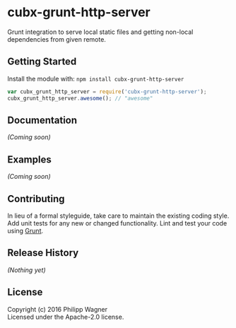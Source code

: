 # cubx-grunt-http-server

Grunt integration to serve local static files and getting non-local dependencies from given remote.

## Getting Started
Install the module with: `npm install cubx-grunt-http-server`

```javascript
var cubx_grunt_http_server = require('cubx-grunt-http-server');
cubx_grunt_http_server.awesome(); // "awesome"
```

## Documentation
_(Coming soon)_

## Examples
_(Coming soon)_

## Contributing
In lieu of a formal styleguide, take care to maintain the existing coding style. Add unit tests for any new or changed functionality. Lint and test your code using [Grunt](http://gruntjs.com/).

## Release History
_(Nothing yet)_

## License
Copyright (c) 2016 Philipp Wagner  
Licensed under the Apache-2.0 license.
